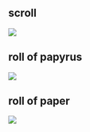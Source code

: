 ## scroll
<img src="https://github.com/chen172/chen172.github.io/tree/main/misc/picture/scroll.jpg"></img>

## roll of papyrus
<img src="https://github.com/chen172/chen172.github.io/tree/main/misc/picture/scroll.jpg"></img>

## roll of paper
<img src="https://github.com/chen172/chen172.github.io/tree/main/misc/picture/roll_of_paper.jpg"></img>
